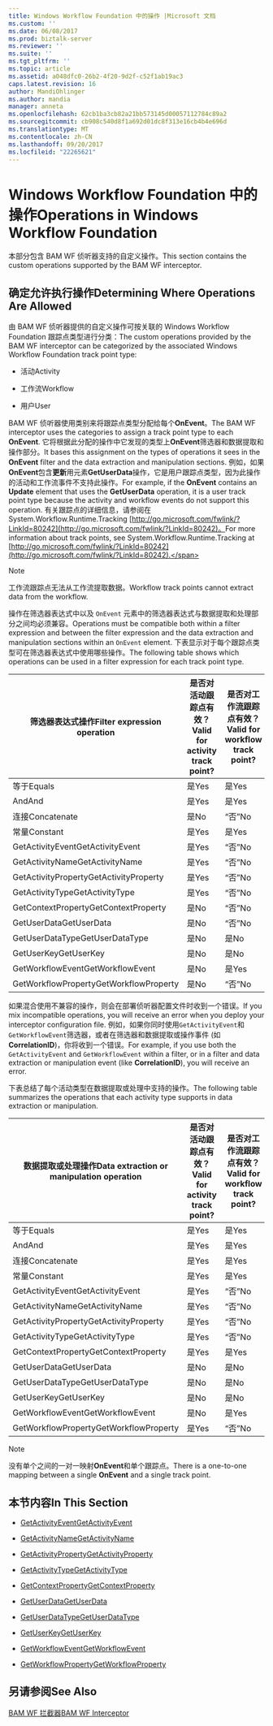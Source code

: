 ```yaml
---
title: Windows Workflow Foundation 中的操作 |Microsoft 文档
ms.custom: ''
ms.date: 06/08/2017
ms.prod: biztalk-server
ms.reviewer: ''
ms.suite: ''
ms.tgt_pltfrm: ''
ms.topic: article
ms.assetid: a048dfc0-26b2-4f20-9d2f-c52f1ab19ac3
caps.latest.revision: 16
author: MandiOhlinger
ms.author: mandia
manager: anneta
ms.openlocfilehash: 62cb1ba3cb82a21bb573145d00057112784c89a2
ms.sourcegitcommit: cb908c540d8f1a692d01dc8f313e16cb4b4e696d
ms.translationtype: MT
ms.contentlocale: zh-CN
ms.lasthandoff: 09/20/2017
ms.locfileid: "22265621"
---
```

# <a name="operations-in-windows-workflow-foundation"></a><span data-ttu-id="42b6e-102">Windows Workflow Foundation 中的操作</span><span class="sxs-lookup"><span data-stu-id="42b6e-102">Operations in Windows Workflow Foundation</span></span>
<span data-ttu-id="42b6e-103">本部分包含 BAM WF 侦听器支持的自定义操作。</span><span class="sxs-lookup"><span data-stu-id="42b6e-103">This section contains the custom operations supported by the BAM WF interceptor.</span></span>  
  
## <a name="determining-where-operations-are-allowed"></a><span data-ttu-id="42b6e-104">确定允许执行操作</span><span class="sxs-lookup"><span data-stu-id="42b6e-104">Determining Where Operations Are Allowed</span></span>  
 <span data-ttu-id="42b6e-105">由 BAM WF 侦听器提供的自定义操作可按关联的 Windows Workflow Foundation 跟踪点类型进行分类：</span><span class="sxs-lookup"><span data-stu-id="42b6e-105">The custom operations provided by the BAM WF interceptor can be categorized by the associated Windows Workflow Foundation track point type:</span></span>  
  
-   <span data-ttu-id="42b6e-106">活动</span><span class="sxs-lookup"><span data-stu-id="42b6e-106">Activity</span></span>  
  
-   <span data-ttu-id="42b6e-107">工作流</span><span class="sxs-lookup"><span data-stu-id="42b6e-107">Workflow</span></span>  
  
-   <span data-ttu-id="42b6e-108">用户</span><span class="sxs-lookup"><span data-stu-id="42b6e-108">User</span></span>  
  
 <span data-ttu-id="42b6e-109">BAM WF 侦听器使用类别来将跟踪点类型分配给每个**OnEvent**。</span><span class="sxs-lookup"><span data-stu-id="42b6e-109">The BAM WF interceptor uses the categories to assign a track point type to each **OnEvent**.</span></span> <span data-ttu-id="42b6e-110">它将根据此分配的操作中它发现的类型上**OnEvent**筛选器和数据提取和操作部分。</span><span class="sxs-lookup"><span data-stu-id="42b6e-110">It bases this assignment on the types of operations it sees in the **OnEvent** filter and the data extraction and manipulation sections.</span></span> <span data-ttu-id="42b6e-111">例如，如果**OnEvent**包含**更新**用元素**GetUserData**操作，它是用户跟踪点类型，因为此操作的活动和工作流事件不支持此操作。</span><span class="sxs-lookup"><span data-stu-id="42b6e-111">For example, if the **OnEvent** contains an **Update** element that uses the **GetUserData** operation, it is a user track point type because the activity and workflow events do not support this operation.</span></span> <span data-ttu-id="42b6e-112">有关跟踪点的详细信息，请参阅在 System.Workflow.Runtime.Tracking [http://go.microsoft.com/fwlink/?LinkId=80242](http://go.microsoft.com/fwlink/?LinkId=80242)。</span><span class="sxs-lookup"><span data-stu-id="42b6e-112">For more information about track points, see System.Workflow.Runtime.Tracking at [http://go.microsoft.com/fwlink/?LinkId=80242](http://go.microsoft.com/fwlink/?LinkId=80242).</span></span>  
  
> [!NOTE]
>  <span data-ttu-id="42b6e-113">工作流跟踪点无法从工作流提取数据。</span><span class="sxs-lookup"><span data-stu-id="42b6e-113">Workflow track points cannot extract data from the workflow.</span></span>  
  
 <span data-ttu-id="42b6e-114">操作在筛选器表达式中以及 `OnEvent` 元素中的筛选器表达式与数据提取和处理部分之间均必须兼容。</span><span class="sxs-lookup"><span data-stu-id="42b6e-114">Operations must be compatible both within a filter expression and between the filter expression and the data extraction and manipulation sections within an `OnEvent` element.</span></span> <span data-ttu-id="42b6e-115">下表显示对于每个跟踪点类型可在筛选器表达式中使用哪些操作。</span><span class="sxs-lookup"><span data-stu-id="42b6e-115">The following table shows which operations can be used in a filter expression for each track point type.</span></span>  
  
|<span data-ttu-id="42b6e-116">筛选器表达式操作</span><span class="sxs-lookup"><span data-stu-id="42b6e-116">Filter expression operation</span></span>|<span data-ttu-id="42b6e-117">是否对活动跟踪点有效？</span><span class="sxs-lookup"><span data-stu-id="42b6e-117">Valid for activity track point?</span></span>|<span data-ttu-id="42b6e-118">是否对工作流跟踪点有效？</span><span class="sxs-lookup"><span data-stu-id="42b6e-118">Valid for workflow track point?</span></span>|<span data-ttu-id="42b6e-119">是否对用户跟踪点有效？</span><span class="sxs-lookup"><span data-stu-id="42b6e-119">Valid for user track point?</span></span>|  
|---------------------------------|-------------------------------------|-------------------------------------|---------------------------------|  
|<span data-ttu-id="42b6e-120">等于</span><span class="sxs-lookup"><span data-stu-id="42b6e-120">Equals</span></span>|<span data-ttu-id="42b6e-121">是</span><span class="sxs-lookup"><span data-stu-id="42b6e-121">Yes</span></span>|<span data-ttu-id="42b6e-122">是</span><span class="sxs-lookup"><span data-stu-id="42b6e-122">Yes</span></span>|<span data-ttu-id="42b6e-123">是</span><span class="sxs-lookup"><span data-stu-id="42b6e-123">Yes</span></span>|  
|<span data-ttu-id="42b6e-124">And</span><span class="sxs-lookup"><span data-stu-id="42b6e-124">And</span></span>|<span data-ttu-id="42b6e-125">是</span><span class="sxs-lookup"><span data-stu-id="42b6e-125">Yes</span></span>|<span data-ttu-id="42b6e-126">是</span><span class="sxs-lookup"><span data-stu-id="42b6e-126">Yes</span></span>|<span data-ttu-id="42b6e-127">是</span><span class="sxs-lookup"><span data-stu-id="42b6e-127">Yes</span></span>|  
|<span data-ttu-id="42b6e-128">连接</span><span class="sxs-lookup"><span data-stu-id="42b6e-128">Concatenate</span></span>|<span data-ttu-id="42b6e-129">是</span><span class="sxs-lookup"><span data-stu-id="42b6e-129">No</span></span>|<span data-ttu-id="42b6e-130">“否”</span><span class="sxs-lookup"><span data-stu-id="42b6e-130">No</span></span>|<span data-ttu-id="42b6e-131">是</span><span class="sxs-lookup"><span data-stu-id="42b6e-131">No</span></span>|  
|<span data-ttu-id="42b6e-132">常量</span><span class="sxs-lookup"><span data-stu-id="42b6e-132">Constant</span></span>|<span data-ttu-id="42b6e-133">是</span><span class="sxs-lookup"><span data-stu-id="42b6e-133">Yes</span></span>|<span data-ttu-id="42b6e-134">是</span><span class="sxs-lookup"><span data-stu-id="42b6e-134">Yes</span></span>|<span data-ttu-id="42b6e-135">是</span><span class="sxs-lookup"><span data-stu-id="42b6e-135">Yes</span></span>|  
|<span data-ttu-id="42b6e-136">GetActivityEvent</span><span class="sxs-lookup"><span data-stu-id="42b6e-136">GetActivityEvent</span></span>|<span data-ttu-id="42b6e-137">是</span><span class="sxs-lookup"><span data-stu-id="42b6e-137">Yes</span></span>|<span data-ttu-id="42b6e-138">“否”</span><span class="sxs-lookup"><span data-stu-id="42b6e-138">No</span></span>|<span data-ttu-id="42b6e-139">是</span><span class="sxs-lookup"><span data-stu-id="42b6e-139">No</span></span>|  
|<span data-ttu-id="42b6e-140">GetActivityName</span><span class="sxs-lookup"><span data-stu-id="42b6e-140">GetActivityName</span></span>|<span data-ttu-id="42b6e-141">是</span><span class="sxs-lookup"><span data-stu-id="42b6e-141">Yes</span></span>|<span data-ttu-id="42b6e-142">“否”</span><span class="sxs-lookup"><span data-stu-id="42b6e-142">No</span></span>|<span data-ttu-id="42b6e-143">是</span><span class="sxs-lookup"><span data-stu-id="42b6e-143">Yes</span></span>|  
|<span data-ttu-id="42b6e-144">GetActivityProperty</span><span class="sxs-lookup"><span data-stu-id="42b6e-144">GetActivityProperty</span></span>|<span data-ttu-id="42b6e-145">是</span><span class="sxs-lookup"><span data-stu-id="42b6e-145">Yes</span></span>|<span data-ttu-id="42b6e-146">“否”</span><span class="sxs-lookup"><span data-stu-id="42b6e-146">No</span></span>|<span data-ttu-id="42b6e-147">是</span><span class="sxs-lookup"><span data-stu-id="42b6e-147">Yes</span></span>|  
|<span data-ttu-id="42b6e-148">GetActivityType</span><span class="sxs-lookup"><span data-stu-id="42b6e-148">GetActivityType</span></span>|<span data-ttu-id="42b6e-149">是</span><span class="sxs-lookup"><span data-stu-id="42b6e-149">Yes</span></span>|<span data-ttu-id="42b6e-150">“否”</span><span class="sxs-lookup"><span data-stu-id="42b6e-150">No</span></span>|<span data-ttu-id="42b6e-151">是</span><span class="sxs-lookup"><span data-stu-id="42b6e-151">Yes</span></span>|  
|<span data-ttu-id="42b6e-152">GetContextProperty</span><span class="sxs-lookup"><span data-stu-id="42b6e-152">GetContextProperty</span></span>|<span data-ttu-id="42b6e-153">是</span><span class="sxs-lookup"><span data-stu-id="42b6e-153">No</span></span>|<span data-ttu-id="42b6e-154">“否”</span><span class="sxs-lookup"><span data-stu-id="42b6e-154">No</span></span>|<span data-ttu-id="42b6e-155">是</span><span class="sxs-lookup"><span data-stu-id="42b6e-155">No</span></span>|  
|<span data-ttu-id="42b6e-156">GetUserData</span><span class="sxs-lookup"><span data-stu-id="42b6e-156">GetUserData</span></span>|<span data-ttu-id="42b6e-157">是</span><span class="sxs-lookup"><span data-stu-id="42b6e-157">No</span></span>|<span data-ttu-id="42b6e-158">“否”</span><span class="sxs-lookup"><span data-stu-id="42b6e-158">No</span></span>|<span data-ttu-id="42b6e-159">是</span><span class="sxs-lookup"><span data-stu-id="42b6e-159">No</span></span>|  
|<span data-ttu-id="42b6e-160">GetUserDataType</span><span class="sxs-lookup"><span data-stu-id="42b6e-160">GetUserDataType</span></span>|<span data-ttu-id="42b6e-161">是</span><span class="sxs-lookup"><span data-stu-id="42b6e-161">No</span></span>|<span data-ttu-id="42b6e-162">是</span><span class="sxs-lookup"><span data-stu-id="42b6e-162">No</span></span>|<span data-ttu-id="42b6e-163">是</span><span class="sxs-lookup"><span data-stu-id="42b6e-163">Yes</span></span>|  
|<span data-ttu-id="42b6e-164">GetUserKey</span><span class="sxs-lookup"><span data-stu-id="42b6e-164">GetUserKey</span></span>|<span data-ttu-id="42b6e-165">是</span><span class="sxs-lookup"><span data-stu-id="42b6e-165">No</span></span>|<span data-ttu-id="42b6e-166">是</span><span class="sxs-lookup"><span data-stu-id="42b6e-166">No</span></span>|<span data-ttu-id="42b6e-167">是</span><span class="sxs-lookup"><span data-stu-id="42b6e-167">Yes</span></span>|  
|<span data-ttu-id="42b6e-168">GetWorkflowEvent</span><span class="sxs-lookup"><span data-stu-id="42b6e-168">GetWorkflowEvent</span></span>|<span data-ttu-id="42b6e-169">是</span><span class="sxs-lookup"><span data-stu-id="42b6e-169">No</span></span>|<span data-ttu-id="42b6e-170">是</span><span class="sxs-lookup"><span data-stu-id="42b6e-170">Yes</span></span>|<span data-ttu-id="42b6e-171">是</span><span class="sxs-lookup"><span data-stu-id="42b6e-171">No</span></span>|  
|<span data-ttu-id="42b6e-172">GetWorkflowProperty</span><span class="sxs-lookup"><span data-stu-id="42b6e-172">GetWorkflowProperty</span></span>|<span data-ttu-id="42b6e-173">是</span><span class="sxs-lookup"><span data-stu-id="42b6e-173">No</span></span>|<span data-ttu-id="42b6e-174">“否”</span><span class="sxs-lookup"><span data-stu-id="42b6e-174">No</span></span>|<span data-ttu-id="42b6e-175">是</span><span class="sxs-lookup"><span data-stu-id="42b6e-175">No</span></span>|  
  
 <span data-ttu-id="42b6e-176">如果混合使用不兼容的操作，则会在部署侦听器配置文件时收到一个错误。</span><span class="sxs-lookup"><span data-stu-id="42b6e-176">If you mix incompatible operations, you will receive an error when you deploy your interceptor configuration file.</span></span> <span data-ttu-id="42b6e-177">例如，如果你同时使用`GetActivityEvent`和`GetWorkflowEvent`筛选器，或者在筛选器和数据提取或操作事件 (如**CorrelationID**)，你将收到一个错误。</span><span class="sxs-lookup"><span data-stu-id="42b6e-177">For example, if you use both the `GetActivityEvent` and `GetWorkflowEvent` within a filter, or in a filter and data extraction or manipulation event (like **CorrelationID**), you will receive an error.</span></span>  
  
 <span data-ttu-id="42b6e-178">下表总结了每个活动类型在数据提取或处理中支持的操作。</span><span class="sxs-lookup"><span data-stu-id="42b6e-178">The following table summarizes the operations that each activity type supports in data extraction or manipulation.</span></span>  
  
|<span data-ttu-id="42b6e-179">数据提取或处理操作</span><span class="sxs-lookup"><span data-stu-id="42b6e-179">Data extraction or manipulation operation</span></span>|<span data-ttu-id="42b6e-180">是否对活动跟踪点有效？</span><span class="sxs-lookup"><span data-stu-id="42b6e-180">Valid for activity track point?</span></span>|<span data-ttu-id="42b6e-181">是否对工作流跟踪点有效？</span><span class="sxs-lookup"><span data-stu-id="42b6e-181">Valid for workflow track point?</span></span>|<span data-ttu-id="42b6e-182">是否对用户跟踪点有效？</span><span class="sxs-lookup"><span data-stu-id="42b6e-182">Valid for user track point?</span></span>|  
|-----------------------------------------------|-------------------------------------|-------------------------------------|---------------------------------|  
|<span data-ttu-id="42b6e-183">等于</span><span class="sxs-lookup"><span data-stu-id="42b6e-183">Equals</span></span>|<span data-ttu-id="42b6e-184">是</span><span class="sxs-lookup"><span data-stu-id="42b6e-184">Yes</span></span>|<span data-ttu-id="42b6e-185">是</span><span class="sxs-lookup"><span data-stu-id="42b6e-185">Yes</span></span>|<span data-ttu-id="42b6e-186">是</span><span class="sxs-lookup"><span data-stu-id="42b6e-186">Yes</span></span>|  
|<span data-ttu-id="42b6e-187">And</span><span class="sxs-lookup"><span data-stu-id="42b6e-187">And</span></span>|<span data-ttu-id="42b6e-188">是</span><span class="sxs-lookup"><span data-stu-id="42b6e-188">Yes</span></span>|<span data-ttu-id="42b6e-189">是</span><span class="sxs-lookup"><span data-stu-id="42b6e-189">Yes</span></span>|<span data-ttu-id="42b6e-190">是</span><span class="sxs-lookup"><span data-stu-id="42b6e-190">Yes</span></span>|  
|<span data-ttu-id="42b6e-191">连接</span><span class="sxs-lookup"><span data-stu-id="42b6e-191">Concatenate</span></span>|<span data-ttu-id="42b6e-192">是</span><span class="sxs-lookup"><span data-stu-id="42b6e-192">Yes</span></span>|<span data-ttu-id="42b6e-193">是</span><span class="sxs-lookup"><span data-stu-id="42b6e-193">Yes</span></span>|<span data-ttu-id="42b6e-194">是</span><span class="sxs-lookup"><span data-stu-id="42b6e-194">Yes</span></span>|  
|<span data-ttu-id="42b6e-195">常量</span><span class="sxs-lookup"><span data-stu-id="42b6e-195">Constant</span></span>|<span data-ttu-id="42b6e-196">是</span><span class="sxs-lookup"><span data-stu-id="42b6e-196">Yes</span></span>|<span data-ttu-id="42b6e-197">是</span><span class="sxs-lookup"><span data-stu-id="42b6e-197">Yes</span></span>|<span data-ttu-id="42b6e-198">是</span><span class="sxs-lookup"><span data-stu-id="42b6e-198">Yes</span></span>|  
|<span data-ttu-id="42b6e-199">GetActivityEvent</span><span class="sxs-lookup"><span data-stu-id="42b6e-199">GetActivityEvent</span></span>|<span data-ttu-id="42b6e-200">是</span><span class="sxs-lookup"><span data-stu-id="42b6e-200">Yes</span></span>|<span data-ttu-id="42b6e-201">“否”</span><span class="sxs-lookup"><span data-stu-id="42b6e-201">No</span></span>|<span data-ttu-id="42b6e-202">是</span><span class="sxs-lookup"><span data-stu-id="42b6e-202">No</span></span>|  
|<span data-ttu-id="42b6e-203">GetActivityName</span><span class="sxs-lookup"><span data-stu-id="42b6e-203">GetActivityName</span></span>|<span data-ttu-id="42b6e-204">是</span><span class="sxs-lookup"><span data-stu-id="42b6e-204">Yes</span></span>|<span data-ttu-id="42b6e-205">“否”</span><span class="sxs-lookup"><span data-stu-id="42b6e-205">No</span></span>|<span data-ttu-id="42b6e-206">是</span><span class="sxs-lookup"><span data-stu-id="42b6e-206">Yes</span></span>|  
|<span data-ttu-id="42b6e-207">GetActivityProperty</span><span class="sxs-lookup"><span data-stu-id="42b6e-207">GetActivityProperty</span></span>|<span data-ttu-id="42b6e-208">是</span><span class="sxs-lookup"><span data-stu-id="42b6e-208">Yes</span></span>|<span data-ttu-id="42b6e-209">“否”</span><span class="sxs-lookup"><span data-stu-id="42b6e-209">No</span></span>|<span data-ttu-id="42b6e-210">是</span><span class="sxs-lookup"><span data-stu-id="42b6e-210">Yes</span></span>|  
|<span data-ttu-id="42b6e-211">GetActivityType</span><span class="sxs-lookup"><span data-stu-id="42b6e-211">GetActivityType</span></span>|<span data-ttu-id="42b6e-212">是</span><span class="sxs-lookup"><span data-stu-id="42b6e-212">Yes</span></span>|<span data-ttu-id="42b6e-213">“否”</span><span class="sxs-lookup"><span data-stu-id="42b6e-213">No</span></span>|<span data-ttu-id="42b6e-214">是</span><span class="sxs-lookup"><span data-stu-id="42b6e-214">Yes</span></span>|  
|<span data-ttu-id="42b6e-215">GetContextProperty</span><span class="sxs-lookup"><span data-stu-id="42b6e-215">GetContextProperty</span></span>|<span data-ttu-id="42b6e-216">是</span><span class="sxs-lookup"><span data-stu-id="42b6e-216">Yes</span></span>|<span data-ttu-id="42b6e-217">是</span><span class="sxs-lookup"><span data-stu-id="42b6e-217">Yes</span></span>|<span data-ttu-id="42b6e-218">是</span><span class="sxs-lookup"><span data-stu-id="42b6e-218">Yes</span></span>|  
|<span data-ttu-id="42b6e-219">GetUserData</span><span class="sxs-lookup"><span data-stu-id="42b6e-219">GetUserData</span></span>|<span data-ttu-id="42b6e-220">是</span><span class="sxs-lookup"><span data-stu-id="42b6e-220">No</span></span>|<span data-ttu-id="42b6e-221">是</span><span class="sxs-lookup"><span data-stu-id="42b6e-221">No</span></span>|<span data-ttu-id="42b6e-222">是</span><span class="sxs-lookup"><span data-stu-id="42b6e-222">Yes</span></span>|  
|<span data-ttu-id="42b6e-223">GetUserDataType</span><span class="sxs-lookup"><span data-stu-id="42b6e-223">GetUserDataType</span></span>|<span data-ttu-id="42b6e-224">是</span><span class="sxs-lookup"><span data-stu-id="42b6e-224">No</span></span>|<span data-ttu-id="42b6e-225">是</span><span class="sxs-lookup"><span data-stu-id="42b6e-225">No</span></span>|<span data-ttu-id="42b6e-226">是</span><span class="sxs-lookup"><span data-stu-id="42b6e-226">Yes</span></span>|  
|<span data-ttu-id="42b6e-227">GetUserKey</span><span class="sxs-lookup"><span data-stu-id="42b6e-227">GetUserKey</span></span>|<span data-ttu-id="42b6e-228">是</span><span class="sxs-lookup"><span data-stu-id="42b6e-228">No</span></span>|<span data-ttu-id="42b6e-229">是</span><span class="sxs-lookup"><span data-stu-id="42b6e-229">No</span></span>|<span data-ttu-id="42b6e-230">是</span><span class="sxs-lookup"><span data-stu-id="42b6e-230">Yes</span></span>|  
|<span data-ttu-id="42b6e-231">GetWorkflowEvent</span><span class="sxs-lookup"><span data-stu-id="42b6e-231">GetWorkflowEvent</span></span>|<span data-ttu-id="42b6e-232">是</span><span class="sxs-lookup"><span data-stu-id="42b6e-232">No</span></span>|<span data-ttu-id="42b6e-233">是</span><span class="sxs-lookup"><span data-stu-id="42b6e-233">Yes</span></span>|<span data-ttu-id="42b6e-234">是</span><span class="sxs-lookup"><span data-stu-id="42b6e-234">No</span></span>|  
|<span data-ttu-id="42b6e-235">GetWorkflowProperty</span><span class="sxs-lookup"><span data-stu-id="42b6e-235">GetWorkflowProperty</span></span>|<span data-ttu-id="42b6e-236">是</span><span class="sxs-lookup"><span data-stu-id="42b6e-236">Yes</span></span>|<span data-ttu-id="42b6e-237">“否”</span><span class="sxs-lookup"><span data-stu-id="42b6e-237">No</span></span>|<span data-ttu-id="42b6e-238">是</span><span class="sxs-lookup"><span data-stu-id="42b6e-238">Yes</span></span>|  
  
> [!NOTE]
>  <span data-ttu-id="42b6e-239">没有单个之间的一对一映射**OnEvent**和单个跟踪点。</span><span class="sxs-lookup"><span data-stu-id="42b6e-239">There is a one-to-one mapping between a single **OnEvent** and a single track point.</span></span>  
  
## <a name="in-this-section"></a><span data-ttu-id="42b6e-240">本节内容</span><span class="sxs-lookup"><span data-stu-id="42b6e-240">In This Section</span></span>  
  
-   [<span data-ttu-id="42b6e-241">GetActivityEvent</span><span class="sxs-lookup"><span data-stu-id="42b6e-241">GetActivityEvent</span></span>](../core/getactivityevent.md)  
  
-   [<span data-ttu-id="42b6e-242">GetActivityName</span><span class="sxs-lookup"><span data-stu-id="42b6e-242">GetActivityName</span></span>](../core/getactivityname.md)  
  
-   [<span data-ttu-id="42b6e-243">GetActivityProperty</span><span class="sxs-lookup"><span data-stu-id="42b6e-243">GetActivityProperty</span></span>](../core/getactivityproperty.md)  
  
-   [<span data-ttu-id="42b6e-244">GetActivityType</span><span class="sxs-lookup"><span data-stu-id="42b6e-244">GetActivityType</span></span>](../core/getactivitytype.md)  
  
-   [<span data-ttu-id="42b6e-245">GetContextProperty</span><span class="sxs-lookup"><span data-stu-id="42b6e-245">GetContextProperty</span></span>](../core/getcontextproperty2.md)  
  
-   [<span data-ttu-id="42b6e-246">GetUserData</span><span class="sxs-lookup"><span data-stu-id="42b6e-246">GetUserData</span></span>](../core/getuserdata.md)  
  
-   [<span data-ttu-id="42b6e-247">GetUserDataType</span><span class="sxs-lookup"><span data-stu-id="42b6e-247">GetUserDataType</span></span>](../core/getuserdatatype.md)  
  
-   [<span data-ttu-id="42b6e-248">GetUserKey</span><span class="sxs-lookup"><span data-stu-id="42b6e-248">GetUserKey</span></span>](../core/getuserkey.md)  
  
-   [<span data-ttu-id="42b6e-249">GetWorkflowEvent</span><span class="sxs-lookup"><span data-stu-id="42b6e-249">GetWorkflowEvent</span></span>](../core/getworkflowevent.md)  
  
-   [<span data-ttu-id="42b6e-250">GetWorkflowProperty</span><span class="sxs-lookup"><span data-stu-id="42b6e-250">GetWorkflowProperty</span></span>](../core/getworkflowproperty.md)  
  
## <a name="see-also"></a><span data-ttu-id="42b6e-251">另请参阅</span><span class="sxs-lookup"><span data-stu-id="42b6e-251">See Also</span></span>  
 [<span data-ttu-id="42b6e-252">BAM WF 拦截器</span><span class="sxs-lookup"><span data-stu-id="42b6e-252">BAM WF Interceptor</span></span>](../core/bam-wf-interceptor.md)